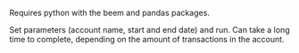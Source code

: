 Requires python with the beem and pandas packages.

Set parameters (account name, start and end date) and run.
Can take a long time to complete, depending on the amount of transactions in the account.
